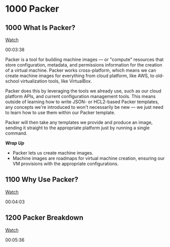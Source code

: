 # 1000 Packer

## 1000 What Is Packer? 
[Watch](https://linuxacademy.com/cp/courses/lesson/course/6824/lesson/1/module/612)

00:03:38

Packer is a tool for building machine images — or "compute" resources that store configuration, metadata, and permissions information for the creation of a virtual machine. Packer works cross-platform, which means we can create machine images for everything from cloud platform, like AWS, to old-school virtualization tools, like VirtualBox.

Packer does this by leveraging the tools we already use, such as our cloud platform APIs, and current configuration management tools. This means outside of learning how to write JSON- or HCL2-based Packer templates, any concepts we're introduced to won't necessarily be new — we just need to learn how to use them within our Packer template.

Packer will then take any templates we provide and produce an image, sending it straight to the appropriate platform just by running a single command.

***Wrap Up***
- Packer lets us create machine images.
- Machine images are roadmaps for virtual machine creation, ensuring our VM provisions with the appropriate configurations.

## 1100 Why Use Packer? 
[Watch](https://linuxacademy.com/cp/courses/lesson/course/6824/lesson/2/module/612)

00:04:03

## 1200 Packer Breakdown 
[Watch](https://linuxacademy.com/cp/courses/lesson/course/6824/lesson/3/module/612)

00:05:36
